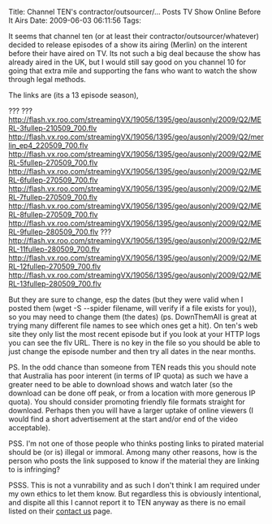 Title: Channel TEN's contractor/outsourcer/... Posts TV Show Online Before It Airs
Date: 2009-06-03 06:11:56
Tags: 

It seems that channel ten (or at least their contractor/outsourcer/whatever) decided to release episodes of a show its airing (Merlin) on the interent before their have aired on TV. Its not such a big deal because the show has already aired in the UK, but I would still say good on you channel 10 for going that extra mile and supporting the fans who want to watch the show through legal methods.

The links are (its a 13 episode season),

???
???
http://flash.vx.roo.com/streamingVX/19056/1395/geo/ausonly/2009/Q2/MERL-3fullep-210509_700.flv
http://flash.vx.roo.com/streamingVX/19056/1395/geo/ausonly/2009/Q2/merlin_ep4_220509_700.flv
http://flash.vx.roo.com/streamingVX/19056/1395/geo/ausonly/2009/Q2/MERL-5fullep-270509_700.flv
http://flash.vx.roo.com/streamingVX/19056/1395/geo/ausonly/2009/Q2/MERL-6fullep-270509_700.flv
http://flash.vx.roo.com/streamingVX/19056/1395/geo/ausonly/2009/Q2/MERL-7fullep-270509_700.flv
http://flash.vx.roo.com/streamingVX/19056/1395/geo/ausonly/2009/Q2/MERL-8fullep-270509_700.flv
http://flash.vx.roo.com/streamingVX/19056/1395/geo/ausonly/2009/Q2/MERL-9fullep-280509_700.flv
???
http://flash.vx.roo.com/streamingVX/19056/1395/geo/ausonly/2009/Q2/MERL-11fullep-280509_700.flv
http://flash.vx.roo.com/streamingVX/19056/1395/geo/ausonly/2009/Q2/MERL-12fullep-270509_700.flv
http://flash.vx.roo.com/streamingVX/19056/1395/geo/ausonly/2009/Q2/MERL-13fullep-280509_700.flv

But they are sure to change, esp the dates (but they were valid when I posted them (wget -S --spider filename, will verify if a file exists for you)), so you may need to change them (the dates) (ps. DownThemAll is great at trying many different file names to see which ones get a hit). On ten's web site they only list the most recent episode but if you look at your HTTP logs you can see the flv URL. There is no key in the file so you should be able to just change the episode number and then try all dates in the near months.

PS. In the odd chance than someone from TEN reads this you should note that Australia has poor interent (in terms of IP quota) as such we have a greater need to be able to download shows and watch later (so the download can be done off peak, or from a location with more generous IP quota). You should consider promoting friendly file formats straight for download. Perhaps then you will have a larger uptake of online viewers (I would find a short advertisement at the start and/or end of the video acceptable).

PSS. I'm not one of those people who thinks posting links to pirated material should be (or is) illegal or immoral. Among many other reasons, how is the person who posts the link supposed to know if the material they are linking to is infringing?

PSSS. This is not a vunrability and as such I don't think I am required under my own ethics to let them know. But regardless this is obviously intentional, and dispite all this I cannot report it to TEN anyway as there is no email listed on their <a href="http://ten.com.au/contact-us.htm">contact us</a> page.